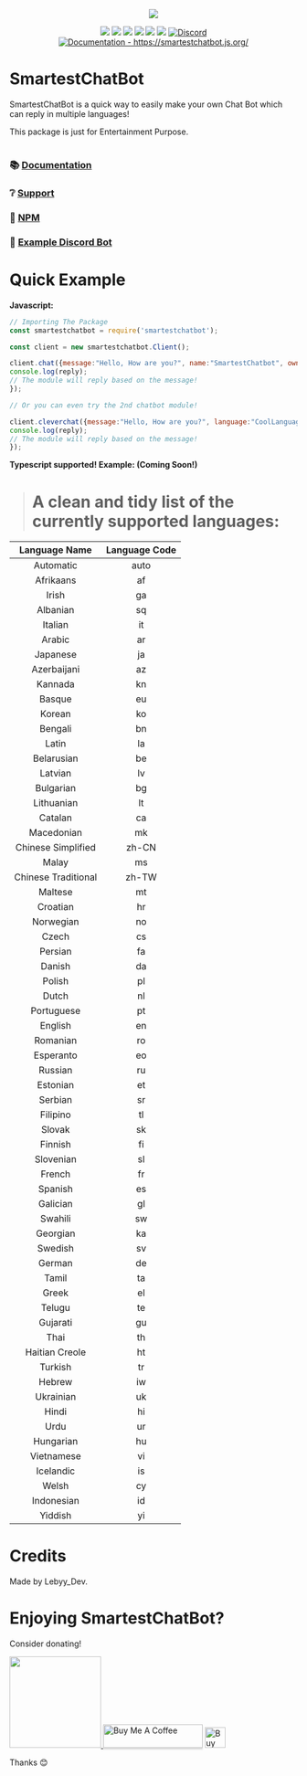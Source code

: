 <p align="center"><a href="https://nodei.co/npm/smartestchatbot/"><img src="https://nodei.co/npm/smartestchatbot.png"></a></p>
<p align="center"><img src="https://img.shields.io/npm/v/smartestchatbot?style=for-the-badge"> <img src="https://img.shields.io/github/repo-size/Lebyy/smartestchatbot?style=for-the-badge"> <img src="https://img.shields.io/npm/l/smartestchatbot?style=for-the-badge"> <img src="https://img.shields.io/npm/dt/smartestchatbot?style=for-the-badge"> <img src="https://img.shields.io/github/contributors/Lebyy/smartestchatbot?style=for-the-badge"> <img src="https://img.shields.io/github/package-json/dependency-version/Lebyy/smartestchatbot/superagent?style=for-the-badge"> <a href="https://discord.gg/pndumb6J3t" target="_blank"> <img alt="Discord" src="https://img.shields.io/badge/Chat-Click%20here-7289d9?style=for-the-badge&logo=discord"> </a> <a href="https://smartestchatbot.js.org/"><img src="https://img.shields.io/badge/Documentation-Click%20here-blue?style=for-the-badge" alt="Documentation - https://smartestchatbot.js.org/"/></a></p>

# SmartestChatBot

SmartestChatBot is a quick way to easily make your own Chat Bot which can reply in multiple languages!

This package is just for Entertainment Purpose.

#
### 📚 [Documentation](https://smartestchatbot.js.org)
### ❔ [Support](https://discord.gg/pndumb6J3t)
### 📂 [NPM](https://npmjs.com/smartestchatbot)
### 📝 [Example Discord Bot](https://github.com/Lebyy/SmartestChatBot-Example)
#

# Quick Example
 
**Javascript:**
```js
// Importing The Package
const smartestchatbot = require('smartestchatbot');

const client = new smartestchatbot.Client();

client.chat({message:"Hello, How are you?", name:"SmartestChatbot", owner:"CoolOwnerName", user: Cooluniqueuserid-in-number, language:"CoolLanguage"}).then(reply => {
console.log(reply);
// The module will reply based on the message!
});

// Or you can even try the 2nd chatbot module!

client.cleverchat({message:"Hello, How are you?", language:"CoolLanguage"}).then(reply => {
console.log(reply);
// The module will reply based on the message!
});
```

**Typescript supported!
Example: (Coming Soon!)**
#

> # A clean and tidy list of the currently supported languages:
**Language Name**|**Language Code**
:-----:|:-----:
Automatic|auto
Afrikaans|af
Irish|ga
Albanian|sq
Italian|it
Arabic|ar
Japanese|ja
Azerbaijani|az
Kannada|kn
Basque|eu
Korean|ko
Bengali|bn
Latin|la
Belarusian|be
Latvian|lv
Bulgarian|bg
Lithuanian|lt
Catalan|ca
Macedonian|mk
Chinese Simplified|zh-CN
Malay|ms
Chinese Traditional|zh-TW
Maltese|mt
Croatian|hr
Norwegian|no
Czech|cs
Persian|fa
Danish|da
Polish|pl
Dutch|nl
Portuguese|pt
English|en
Romanian|ro
Esperanto|eo
Russian|ru
Estonian|et
Serbian|sr
Filipino|tl
Slovak|sk
Finnish|fi
Slovenian|sl
French|fr
Spanish|es
Galician|gl
Swahili|sw
Georgian|ka
Swedish|sv
German|de
Tamil|ta
Greek|el
Telugu|te
Gujarati|gu
Thai|th
Haitian Creole|ht
Turkish|tr
Hebrew|iw
Ukrainian|uk
Hindi|hi
Urdu|ur
Hungarian|hu
Vietnamese|vi
Icelandic|is
Welsh|cy
Indonesian|id
Yiddish|yi

# Credits
 
Made by Lebyy_Dev.


# Enjoying SmartestChatBot?
Consider donating! 

<a href="https://www.patreon.com/Lebyy">
  <img src="https://c5.patreon.com/external/logo/become_a_patron_button@2x.png" width="160">
</a>
<a href="https://www.buymeacoffee.com/lebyydev" target="_blank"><img src="https://www.buymeacoffee.com/assets/img/custom_images/orange_img.png" alt="Buy Me A Coffee" style="height: 41px !important;width: 174px !important;box-shadow: 0px 3px 2px 0px rgba(190, 190, 190, 0.5) !important;-webkit-box-shadow: 0px 3px 2px 0px rgba(190, 190, 190, 0.5) !important;" ></a>
<a href='https://ko-fi.com/N4N04B26C' target='_blank'><img height='36' style='border:0px;height:36px;' src='https://cdn.ko-fi.com/cdn/kofi3.png?v=2' border='0' alt='Buy Me a Coffee at ko-fi.com' /></a>

Thanks 😊
